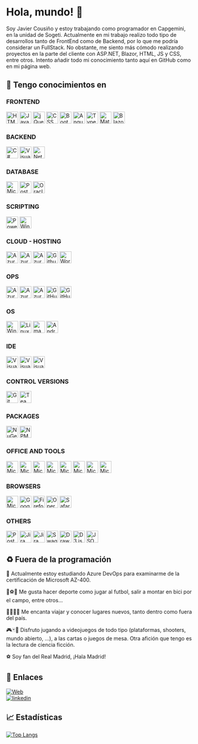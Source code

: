 
# Hola, mundo! 👋 


Soy Javier Cousiño y estoy trabajando como programador en Capgemini, en la unidad de Sogeti. Actualmente en mi trabajo realizo todo tipo de desarrollos tanto de FrontEnd como de Backend, por lo que me podría considerar un FullStack. No obstante, me siento más cómodo realizando proyectos en la parte del cliente con ASP.NET, Blazor, HTML, JS y CSS, entre otros. Intento añadir todo mi conocimiento tanto aquí en GitHub como en mi página web.


## 🧠 Tengo conocimientos en   


### FRONTEND

<img height="32" width="32" src="https://cdn.simpleicons.org/html5/E34F26" alt="HTML 5" title="HTML 5"  />  <img height="32" width="32" src="https://cdn.simpleicons.org/javascript/F7DF1E" alt="JavaScript" title="JavaScript"  /> <img height="32" width="32" src="https://cdn.simpleicons.org/jquery/0769AD" alt="jQuery" title="jQuery"  /> <img height="32" width="32" src="https://cdn.simpleicons.org/css3/1572B6" alt="CSS 3" title="CSS 3"  /> <img height="32" width="32" src="https://cdn.simpleicons.org/bootstrap/7952B3" alt="Bootstrap" title="Bootstrap"  />    <img height="32" width="32" src="https://cdn.simpleicons.org/angular/DD0031" alt="Angular" title="Angular"  />  <img height="32" width="32" src="https://cdn.simpleicons.org/typescript/3178C6" alt="TypeScript" title="TypeScript"  /> <img height="32" width="32" src="https://cdn.simpleicons.org/MUI/007FFF" alt="Material UI" title="Material UI"  />  <img height="32" width="32" src="https://cdn.simpleicons.org/blazor/512BD4" alt="Blazor" title="Blazor"  />

### BACKEND

<img height="32" width="32" src="https://cdn.simpleicons.org/CSharp/512BD4" alt="C#" title="C#"  /> <img height="32" width="32" src="https://cdn.simpleicons.org/VisualBasic/512BD4" alt="Visual Basic" title="Visual Basic"  />    <img height="32" width="32" src="https://cdn.simpleicons.org/.NET/512BD4" alt=".Net" title=".Net"  />

### DATABASE

<img height="32" width="32" src="https://cdn.simpleicons.org/MicrosoftSQLServer/CC2927" alt="Microsoft SQL Server" title="Microsoft SQL Server"  /> <img height="32" width="32" src="https://cdn.simpleicons.org/PostgreSQL/4169E1" alt="Postgresql" title="Postgresql"  /> <img height="32" width="32" src="https://cdn.simpleicons.org/Oracle/F80000" alt="Oracle" title="Oracle"  />

### SCRIPTING

<img height="32" width="32" src="https://cdn.simpleicons.org/PowerShell/5391FE" alt="PowerShell" title="PowerShell"  /> <img height="32" width="32" src="https://cdn.simpleicons.org/WindowsTerminal/4D4D4D" alt="Windows Terminal" title="Windows Terminal"  />

### CLOUD - HOSTING

<img height="32" width="32" src="https://cdn.simpleicons.org/microsoftazure/0078D4" alt="Azure" title="Azure"  />   <img height="32" width="32" src="https://cdn.simpleicons.org/AzureFunctions/0062AD" alt="Azure Functions" title="Azure Functions"  />   <img height="32" width="32" src="https://cdn.simpleicons.org/AzureDataExplorer/0062AD" alt="Azure Data Explorer" title="Azure Data Explorer"  />    <img height="32" width="32" src="https://cdn.simpleicons.org/github/FFFFFF" alt="Github Pages" title="Github Pages"  /> <img height="32" width="32" src="https://cdn.simpleicons.org/WordPress/21759B" alt="WordPress" title="WordPress"  />

### OPS

<img height="32" width="32" src="https://cdn.simpleicons.org/AZUREDEVOPS/0078D7" alt="Azure DevOps" title="Azure DevOps"  />    <img height="32" width="32" src="https://cdn.simpleicons.org/AzurePipelines/2560E0" alt="Azure Pipelines" title="Azure Pipelines"  />   <img height="32" width="32" src="https://cdn.simpleicons.org/AzureArtifacts/CB2E6D" alt="Azure Artifacts" title="Azure Artifacts"  />   <img height="32" width="32" src="https://cdn.simpleicons.org/GitHub/FFFFFF" alt="GitHub" title="GitHub"  /> <img height="32" width="32" src="https://cdn.simpleicons.org/GitHubActions/FFFFFF" alt="GitHub Actions" title="GitHub Actions"  />

### OS

<img height="32" width="32" src="https://cdn.simpleicons.org/windows/0078D4" alt="Windows" title="Windows"  />  <img height="32" width="32" src="https://cdn.simpleicons.org/Linux/FCC624" alt="Linux" title="Linux"  />    <img height="32" width="32" src="https://cdn.simpleicons.org/macOS/FFFFFF" alt="macOS" title="macOS"  />    <img height="32" width="32" src="https://cdn.simpleicons.org/Android/34A853" alt="Android" title="Android"  />

### IDE

<img height="32" width="32" src="https://cdn.simpleicons.org/visualstudiocode/007ACC" alt="Visual Studio Code" title="Visual Studio Code"  />   <img height="32" width="32" src="https://cdn.simpleicons.org/visualstudio/5C2D91" alt="Visual Studio" title="Visual Studio"  /> <img height="32" width="32" src="https://cdn.simpleicons.org/visualstudioAppCenter/CB2E6D" alt="Visual Studio App Center" title="Visual Studio App Center"  />

### CONTROL VERSIONS 

<img height="32" width="32" src="https://cdn.simpleicons.org/Git/F05032" alt="Git" title="Git"  />  <img height="32" width="32" src="https://cdn.simpleicons.org/AzureDevOps/0078D7" alt="Team Foundation Version Control" title="Team Foundation Version Control"  />

### PACKAGES

<img height="32" width="32" src="https://cdn.simpleicons.org/NuGet/004880" alt="NuGet" title="NuGet"  />    <img height="32" width="32" src="https://cdn.simpleicons.org/NPM/CB3837" alt="NPM" title="NPM"  />

### OFFICE AND TOOLS

<img height="32" width="32" src="https://cdn.simpleicons.org/MicrosoftWord/2B579A" alt="Microsoft Word" title="Microsoft Word"  />  <img height="32" width="32" src="https://cdn.simpleicons.org/MicrosoftExcel/217346" alt="Microsoft Excel" title="Microsoft Excel"  />   <img height="32" width="32" src="https://cdn.simpleicons.org/MicrosoftAccess/A4373A" alt="Microsoft Access" title="Microsoft Access"  />    <img height="32" width="32" src="https://cdn.simpleicons.org/MicrosoftPowerPoint/B7472A" alt="Microsoft Power Point" title="Microsoft Power Point"  />  <img height="32" width="32" src="https://cdn.simpleicons.org/MicrosoftOutlook/0078D4" alt="Microsoft Outlook" title="Microsoft Outlook"  /> <img height="32" width="32" src="https://cdn.simpleicons.org/MicrosoftOneNote/7719AA" alt="Microsoft OneNote" title="Microsoft OneNote"  /> <img height="32" width="32" src="https://cdn.simpleicons.org/MicrosoftTeams/6264A7" alt="Microsoft Teams" title="Microsoft Teams"  />   <img height="32" width="32" src="https://cdn.simpleicons.org/MicrosoftOneDrive/0078D4" alt="Microsoft OneDrive" title="Microsoft OneDrive"  />

### BROWSERS

<img height="32" width="32" src="https://cdn.simpleicons.org/MicrosoftEdge/0078D7" alt="Microsoft Edge" title="Microsoft Edge"  />  <img height="32" width="32" src="https://cdn.simpleicons.org/GoogleChrome/4285F4" alt="Google Chrome" title="Google Chrome"  /> <img height="32" width="32" src="https://cdn.simpleicons.org/FireFoxBrowser/FF7139" alt="Firefox" title="Firefox"  />   <img height="32" width="32" src="https://cdn.simpleicons.org/Opera/FF1B2D" alt="Opera" title="Opera"  />    <img height="32" width="32" src="https://cdn.simpleicons.org/Safari/006CFF" alt="Safari" title="Safari"  />

### OTHERS

<img height="32" width="32" src="https://cdn.simpleicons.org/Postman/FF6C37" alt="Postman" title="Postman"  />  <img height="32" width="32" src="https://cdn.simpleicons.org/Jira/0052CC" alt="Jira" title="Jira"  />   <img height="32" width="32" src="https://cdn.simpleicons.org/JiraSoftware/0052CC" alt="Jira Software" title="Jira Software"  /> <img height="32" width="32" src="https://cdn.simpleicons.org/Swagger/85EA2D" alt="Swagger" title="Swagger"  />  <img height="32" width="32" src="https://cdn.simpleicons.org/Diagrams.Net/F08705" alt="DrawIO" title="DrawIO"  />   <img height="32" width="32" src="https://cdn.simpleicons.org/D3.js/F9A03C" alt="D3 js" title="D3 js"  />    <img height="32" width="32" src="https://cdn.simpleicons.org/JsonWebTokens/FFFFFF" alt="JSON Web Tokens" title="JSON Web Tokens"  />


## :recycle: Fuera de la programación

:memo: Actualmente estoy estudiando Azure DevOps para examinarme de la certificación de Microsoft AZ-400. 

:bicyclist::soccer::bowling:  Me gusta hacer deporte como jugar al futbol, salir a montar en bici por el campo, entre otros...

:evergreen_tree::palm_tree::city_sunrise::sunrise_over_mountains:  Me encanta viajar y conocer lugares nuevos, tanto dentro como fuera del país.

:video_game::black_joker::game_die: Disfruto jugando a videojuegos de todo tipo (plataformas, shooters, mundo abierto, ...), a las cartas o juegos de mesa. Otra afición que tengo es la lectura de ciencia ficción.

:soccer:
 Soy fan del Real Madrid, ¡Hala Madrid!





## 🔗 Enlaces
[![Web](https://img.shields.io/badge/c0us1.net-000?style=for-the-badge&logo=ko-fi&logoColor=white)](https://c0us1.net/) <br />
[![linkedin](https://img.shields.io/badge/linkedin-0A66C2?style=for-the-badge&logo=linkedin&logoColor=white)](https://www.linkedin.com/in/fco-javier-cousi%C3%B1o/)




## 📈 Estadísticas

[![Top Langs](https://github-readme-stats.vercel.app/api/top-langs/?username=cousigoico&layout=compact&theme=dark)](https://github.com/cousigoico?tab=repositories)

##
